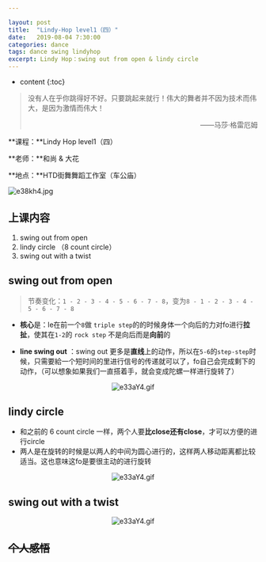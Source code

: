 ```yaml
---

layout: post
title:  "Lindy-Hop level1（四）"
date:   2019-08-04 7:30:00
categories: dance
tags: dance swing lindyhop
excerpt: Lindy Hop：swing out from open & lindy circle
---
```


* content
{:toc}
> 没有人在乎你跳得好不好。只要跳起来就行！伟大的舞者并不因为技术而伟大，是因为激情而伟大！
>
> <p align="right">——马莎·格雷厄姆　　</p>

**课程：**Lindy Hop level1（四）

**老师：**和尚 & 大花

**地点：**HTD街舞舞蹈工作室（车公庙）

![e38kh4.jpg](https://jabingu-1259780114.cos.ap-guangzhou.myqcloud.com/blogs/lindyhop1-4/lindyhop41.jpg)



## 上课内容

1. swing out from open
2. lindy circle （8 count circle）
3. swing out with a twist



## swing out from open

> 节奏变化：`1 - 2 - 3 - 4 - 5 - 6 - 7 - 8`，变为`8 - 1 - 2 - 3 - 4 - 5 - 6 - 7 - 8`

- **核心**是：le在前一个`8`做 `triple step`的的时候身体一个向后的力对fo进行**拉扯**，使其在`1-2`的 `rock step` 不是向后而是**向前**的

- **line swing out** ：swing out 更多是**直线**上的动作，所以在`5-6`的`step-step`时候，只需要給一个短时间的里进行信号的传递就可以了，fo自己会完成剩下的动作，（可以想象如果我们一直搭着手，就会变成陀螺一样进行旋转了）

<center>
<img src="https://jabingu-1259780114.cos.ap-guangzhou.myqcloud.com/blogs/lindyhop1-4/swing-out-from-opencom.gif" alt="e33aY4.gif" border="0">
</center>



## lindy circle 

- 和之前的 6 count circle 一样，两个人要**比close还有close**，才可以方便的进行circle
- 两人是在旋转的时候是以两人的中间为圆心进行的，这样两人移动距离都比较适当。这也意味这fo是要很主动的进行旋转

<center>
<img src="https://jabingu-1259780114.cos.ap-guangzhou.myqcloud.com/blogs/lindyhop1-4/lindy-circlecom.gif" alt="e33aY4.gif" border="0">
</center>



## swing out with a twist

<center>
<img src="https://jabingu-1259780114.cos.ap-guangzhou.myqcloud.com/blogs/lindyhop1-4/swing-out-with-a-twistcom.gif" alt="e33aY4.gif" border="0">
</center>



## ~~个人感悟~~

